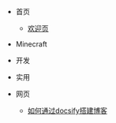 - 首页
  - [欢迎页](/)  <!-- 对应 README.md -->

- Minecraft

- 开发

- 实用

- 网页
  - [如何通过docsify搭建博客](网页/如何通过docsify搭建博客.md)
